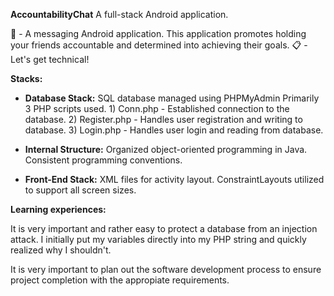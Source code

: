 <b>AccountabilityChat</b>
A full-stack Android application.

🤔 - A messaging Android application. This application promotes holding your friends accountable and determined into achieving their goals. 
📋 - Let's get technical!

<b>Stacks:</b>

- <b>Database Stack:</b> SQL database managed using PHPMyAdmin Primarily 3 PHP scripts used. 1) Conn.php - Established connection to the database. 2) Register.php - Handles user registration and writing to database. 3) Login.php - Handles user login and reading from database.

- <b>Internal Structure:</b> Organized object-oriented programming in Java. Consistent programming conventions.

- <b>Front-End Stack:</b> XML files for activity layout. ConstraintLayouts utilized to support all screen sizes.

<b>Learning experiences:</b>

It is very important and rather easy to protect a database from an injection attack. I initially put my variables directly into my PHP string and quickly realized why I shouldn't.

It is very important to plan out the software development process to ensure project completion with the appropiate requirements.
